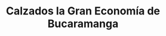 ---
title: "Calzados la Gran Economía de Bucaramanga"
url: /pereira/calzados-la-gran-economia-de-bucaramanga/
shop: Schuhe
---